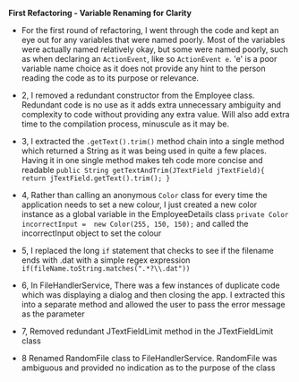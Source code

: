 **First Refactoring - Variable Renaming for Clarity**

- For the first round of refactoring, I went through the code and kept an eye out for 
any variables that were named poorly. Most of the variables were actually named relatively okay, but some were named poorly,
such as when declaring an `ActionEvent`, like so `ActionEvent e`. 'e' is a poor variable name choice as it does not provide
 any hint to the person reading the code as to its purpose or relevance.
 
- 2, I removed a redundant constructor from the Employee class. Redundant code is no use as it adds extra unnecessary 
ambiguity and complexity to code without providing any extra value. Will also add extra time to the compilation process,
minuscule as it may be.

- 3, I extracted the `.getText().trim()` method chain into a single method which returned a String as it was being used in 
quite a few places. Having it in one single method makes teh code more concise and readable 
`public String getTextAndTrim(JTextField jTextField){
   return jTextField.getText().trim();
}`

- 4, Rather than calling an anonymous `Color` class for every time the application needs to set a new colour, I just 
created a new color instance as a global variable in the EmployeeDetails class `private Color incorrectInput = 
new Color(255, 150, 150);` and called the incorrectInput object to set the colour

- 5, I replaced the long `if` statement that checks to see if the filename ends with .dat with a simple regex expression 
`if(fileName.toString.matches(".*?\\.dat"))`

- 6, In FileHandlerService, There was a few instances of duplicate code which was displaying a dialog and then closing the app. I
extracted this into a separate method and allowed the user to pass the error message as the parameter

- 7, Removed redundant JTextFieldLimit method in the JTextFieldLimit class

- 8 Renamed RandomFile class to FileHandlerService. RandomFile was ambiguous and provided no indication as to the purpose
of the class